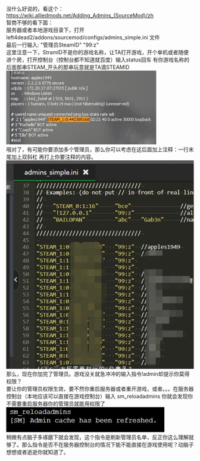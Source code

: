 没什么好说的，看这个：https://wiki.alliedmods.net/Adding_Admins_(SourceMod)/zh  
智商不够的看下面：  
服务器或者本地游戏目录下，打开left4dead2/addons/sourcemod/configs/admins_simple.ini 文件  
最后一行输入: "管理员SteamID" "99:z"  
这里注意一下，StramID不是你的游戏名称，让TA打开游戏，开个单机或者随便进个房，打开控制台（控制台都不知道就百度）输入status回车 有你游戏名称的后面那串STEAM_开头的那串玩意就是TA滴STEAMID  
![imgae](https://github.com/apples1949/L4D2PluginsEducation/blob/main/img/2.jpg)  
哦对了，有可能你要添加多个管理员，那么你可以考虑在这后面加上注释：一行末尾加上双斜杠 再打上你要注释的内容。  
![imgae](https://github.com/apples1949/L4D2PluginsEducation/blob/main/img/3.jpg)  
那么，现在你加完了管理员。游戏没关就急冲冲的输入指令!admin却提示你莫得权限？  
要让你的管理员权限生效，要不然你重启服务器或者重开游戏，或者。。。在服务器控制台（本地应该可以直接在游戏控制台）输入 sm_reloadadmins 你就会发现你不需要重启服务器你的管理员就能用权限了  
![imgae](https://github.com/apples1949/L4D2PluginsEducation/blob/main/img/4.jpg)  
稍微有点脑子多琢磨下就会发现，这个指令是刷新管理员名单，反正你这么理解就够了。那么指令是否不在服务器控制台的情况下能不能直接在游戏使用呢？动脑子想想或者逝逝你就知道了。  